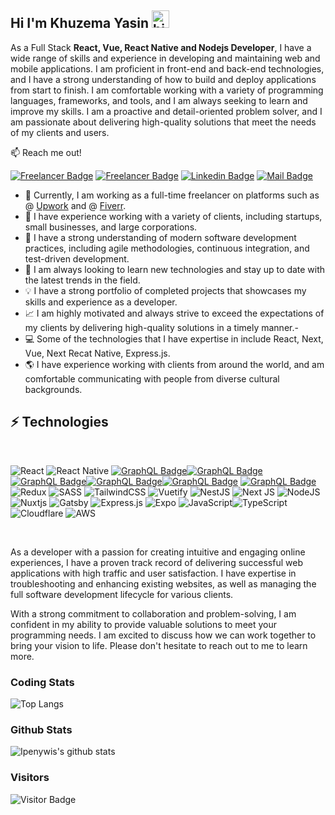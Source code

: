 
## Hi I'm Khuzema Yasin <img src="https://user-images.githubusercontent.com/1303154/88677602-1635ba80-d120-11ea-84d8-d263ba5fc3c0.gif" width="28px" alt="hi">

As a Full Stack <b>React, Vue, React Native and Nodejs Developer</b>, I have a wide range of skills and experience in developing and maintaining web and mobile applications. I am proficient in front-end and back-end technologies, and I have a strong understanding of how to build and deploy applications from start to finish. I am comfortable working with a variety of programming languages, frameworks, and tools, and I am always seeking to learn and improve my skills. I am a proactive and detail-oriented problem solver, and I am passionate about delivering high-quality solutions that meet the needs of my clients and users.

:mailbox: Reach me out!

[![Freelancer Badge](https://img.shields.io/badge/UpWork-6FDA44?style=for-the-badge&logo=Upwork&logoColor=white&link=https://www.upwork.com/freelancers/~0186908f14a9dbeb54)](https://www.upwork.com/freelancers/~0186908f14a9dbeb54) [![Freelancer Badge](https://img.shields.io/badge/fiverr-1DBF73?style=for-the-badge&logo=fiverr&logoColor=white)](https://www.fiverr.com/convotech) [![Linkedin Badge](https://img.shields.io/badge/-@khuzemayasin-0e76a8?style=flat&labelColor=0e76a8&logo=linkedin&logoColor=white)](https://www.linkedin.com/in/muhammadkhuzema/) [![Mail Badge](https://img.shields.io/badge/-khuzemayasin@gmail.com-c0392b?style=flat&labelColor=c0392b&logo=gmail&logoColor=white)](mailto:khuzemayasin@gmail.com)

- 🔭 Currently, I am working as a full-time freelancer on platforms such as @ <a href='https://www.upwork.com/freelancers/~0186908f14a9dbeb54'>Upwork</a> and @ <a href='https://www.fiverr.com/convotech?up_rollout=true'>Fiverr</a>.
- 💼 I have experience working with a variety of clients, including startups, small businesses, and large corporations.
- 🔨 I have a strong understanding of modern software development practices, including agile methodologies, continuous integration, and test-driven development.
- 🌱 I am always looking to learn new technologies and stay up to date with the latest trends in the field.
- 💡 I have a strong portfolio of completed projects that showcases my skills and experience as a developer.
- 📈 I am highly motivated and always strive to exceed the expectations of my clients by delivering high-quality solutions in a timely manner.- 
- 💻 Some of the technologies that I have expertise in include React, Next, Vue, Next Recat Native, Express.js.
- 🌎 I have experience working with clients from around the world, and am comfortable communicating with people from diverse cultural backgrounds.

## ⚡ Technologies

<br>
<!-- TODO: Make technologies links takes you to repositories -->

![React](https://img.shields.io/badge/react-%2320232a.svg?style=for-the-badge&logo=react&logoColor=%2361DAFB) ![React Native](https://img.shields.io/badge/react_native-%2320232a.svg?style=for-the-badge&logo=react&logoColor=%2361DAFB) [![GraphQL Badge](https://img.shields.io/badge/javascript-%23323330.svg?style=for-the-badge&logo=javascript&logoColor=%23F7DF1E)](#)[![GraphQL Badge](https://img.shields.io/badge/sqlite-%2307405e.svg?style=for-the-badge&logo=sqlite&logoColor=white)](#)[![GraphQL Badge](https://img.shields.io/badge/postgres-%23316192.svg?style=for-the-badge&logo=postgresql&logoColor=white)](#)[![GraphQL Badge](https://img.shields.io/badge/heroku-%23430098.svg?style=for-the-badge&logo=heroku&logoColor=white)](#)[![GraphQL Badge](https://img.shields.io/badge/html5-%23E34F26.svg?style=for-the-badge&logo=html5&logoColor=white)](#) [![GraphQL Badge](https://img.shields.io/badge/css3-%231572B6.svg?style=for-the-badge&logo=css3&logoColor=white)](#) ![Redux](https://img.shields.io/badge/redux-%23593d88.svg?style=for-the-badge&logo=redux&logoColor=white) ![SASS](https://img.shields.io/badge/SASS-hotpink.svg?style=for-the-badge&logo=SASS&logoColor=white) ![TailwindCSS](https://img.shields.io/badge/tailwindcss-%2338B2AC.svg?style=for-the-badge&logo=tailwind-css&logoColor=white) ![Vuetify](https://img.shields.io/badge/Vuetify-1867C0?style=for-the-badge&logo=vuetify&logoColor=AEDDFF) ![NestJS](https://img.shields.io/badge/nestjs-%23E0234E.svg?style=for-the-badge&logo=nestjs&logoColor=white) ![Next JS](https://img.shields.io/badge/Next-black?style=for-the-badge&logo=next.js&logoColor=white) ![NodeJS](https://img.shields.io/badge/node.js-6DA55F?style=for-the-badge&logo=node.js&logoColor=white) ![Nuxtjs](https://img.shields.io/badge/Nuxt-002E3B?style=for-the-badge&logo=nuxtdotjs&logoColor=#00DC82) ![Gatsby](https://img.shields.io/badge/Gatsby-%23663399.svg?style=for-the-badge&logo=gatsby&logoColor=white) ![Express.js](https://img.shields.io/badge/express.js-%23404d59.svg?style=for-the-badge&logo=express&logoColor=%2361DAFB) ![Expo](https://img.shields.io/badge/expo-1C1E24?style=for-the-badge&logo=expo&logoColor=#D04A37) ![JavaScript](https://img.shields.io/badge/javascript-%23323330.svg?style=for-the-badge&logo=javascript&logoColor=%23F7DF1E)![TypeScript](https://img.shields.io/badge/typescript-%23007ACC.svg?style=for-the-badge&logo=typescript&logoColor=white) ![Cloudflare](https://img.shields.io/badge/Cloudflare-F38020?style=for-the-badge&logo=Cloudflare&logoColor=white) ![AWS](https://img.shields.io/badge/AWS-%23FF9900.svg?style=for-the-badge&logo=amazon-aws&logoColor=white)

<br >

As a developer with a passion for creating intuitive and engaging online experiences, I have a proven track record of delivering successful web applications with high traffic and user satisfaction. I have expertise in troubleshooting and enhancing existing websites, as well as managing the full software development lifecycle for various clients.

With a strong commitment to collaboration and problem-solving, I am confident in my ability to provide valuable solutions to meet your programming needs. I am excited to discuss how we can work together to bring your vision to life. Please don't hesitate to reach out to me to learn more.
### Coding Stats

![Top Langs](https://github-readme-stats.vercel.app/api/top-langs/?username=khuzi&hide=TeX&layout=compact)

### Github Stats

![Ipenywis's github stats](https://github-readme-stats.vercel.app/api?username=khuzi&count_private=true&theme=tokyonight&hide=contribs,prs)

### Visitors

![Visitor Badge](https://visitor-badge.laobi.icu/badge?page_id=khuzi.khuzi)

